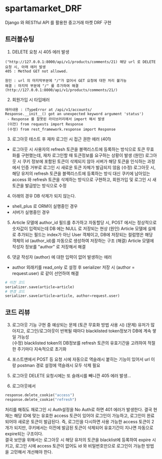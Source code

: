 # spartamarket_DRF
Django 와 RESTful API 를 활용한 중고거래 마켓 DRF 구현

## 트러블슈팅

1. DELETE 요청 시 405 에러 발생
```
("http://127.0.0.1:8000/api/v1/products/comments/21) 해당 url 로 DELETE 요청 시, 아래 에러 발생
405 : Method GET not allowed.

원인 : url 의 마지막부분에 "/"가 없어서 GET 요청에 대한 처리 불가능
해결 : 마지막 부분에 "/" 를 추가하여 해결 (http://127.0.0.1:8000/api/v1/products/comments/21/)
```
2. 회원가입 시 타입에러
```
에러내용 : (TypeError at /api/v1/accounts/
Response.__init__() got an unexpected keyword argument 'status')
 - Response 를 잘못된 라이브러리에서 import 해서 발생
 (이전) from requests import Response
 (수정) from rest_framework.response import Response
 ```

3. 로그아웃 테스트 후 재차 로그인 시 접근 권한 에러 (401)
 - 로그아웃 시 사용자의 refresh 토큰을 블랙리스트에 등록하는 방식으로 토큰 무효화를 구현했는데, 재차 로그인할 때 토큰정보를 요구하는 상황이 발생
 (원인) 로그아웃 시 쿠키 정보에 포함된 토큰이 삭제되지 않아 서버가 해당 토큰을 인식하는 과정에서 인증 거부로 로그인 시 새로운 토큰 자체가 발급되지 않음
 (수정) 로그아웃 시, 해당 유저의 refresh 토큰을 블랙리스트에 등록하는 방식 대신 쿠키에 남아있는 access 와 refresh 토큰을 삭제하는 방식으로 구현하고, 회원가입 및 로그인 시 새 토큰을 발급받는 방식으로 수정

4. 아래의 경우 DB 삭제가 되지 않는다.
 - shell_plus 로 ORM이 실행중인 경우
 - 서버가 실행중인 경우

5. Article 모델에 author_id 필드를 추가하고 자동할당 시, POST 에서는 정상적으로 숫자값이 입력되는데 DB 에는 NULL 로 저장되는 현상
(원인) Article 모델에 실제로 추가되는 필드는 index가 아닌 User 객체이고, DB에 저장되는 컬럼명은 해당 객체의 id (author_id)를 자동으로 생성하여 저장하는 구조
(해결) Article 모델에 작성자 정보를 "author" 로 저장해서 해결

6. 댓글 작성자 (author) 에 대한 입력이 없어 발생하는 에러
 - author 외래키를 read_only 로 설정 후 serializer 저장 시 (author = request.user) 로 같이 선언하여 해결
 ```py
 # 이전 코드
 serializer.save(article=article)
 # 변경 코드
 serializer.save(article=article, author=request.user)
 ```

 ## 코드 리뷰

3. 로그아웃 기능 구현 중 예상되는 문제 (토큰 무효화 방법 사용 시)
(문제) 유저가 많아지고, 로그인/로그아웃이 반복될 때마다 blacklisted token정보가 DB에 계속 쌓일 가능성  
(수정) blacklisted token의 DB정보를 refresh 토큰의 유효기간을 고려하여 적절한 주기마다 지속적으로 초기화

5. 포스트맨에서 POST 등 요청 시에 자동으로 역슬래시 붙히는 기능이 있어서 url 이랑 postman 경로 설정에 역슬래시 모두 삭제 필요
6. 로그아웃 DELETE 요청시에는 또 슬래시를 빼니깐 405 에러 발생...

7. 로그아웃에서
```py
response.delete_cookie("access")
response.delete_cookie("refresh")
```

처리를 해줘도 재로그인 시 Auth설정을 No Auth로 하면 401 에러가 발생한다.
결국 현재는 해당 ID에 맞는 유효한 access 토큰이 있어야 로그인이 가능하고, 로그인이 완료되어야 새로운 토큰이 발급된다. 즉, 로그인을 다시하면 사용 가능한 access 토큰이 2개가 되지만, 쿠키에서는 이전에 발금된 토큰이 삭제되어 유효기간이 지나면 자동으로 expire되는 구조이다.  
결국 보안을 위해서는 로그아웃 시 해당 유저의 토큰을 blacklist에 등록하여 expire 시키고, 로그인 시에 access 토큰이 없어도 id 와 비밀번호만으로 로그인이 가능한 방법을 고민해서 개선해야 한다.